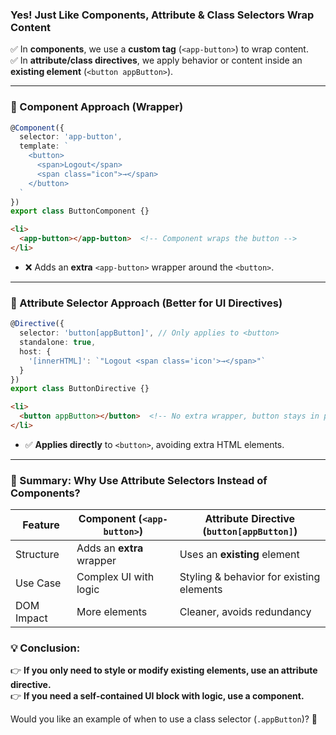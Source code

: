 ### **Yes! Just Like Components, Attribute & Class Selectors Wrap Content**  

✅ In **components**, we use a **custom tag** (`<app-button>`) to wrap content.  
✅ In **attribute/class directives**, we apply behavior or content inside an **existing element** (`<button appButton>`).  

---

### **🔹 Component Approach (Wrapper)**
```typescript
@Component({
  selector: 'app-button',
  template: `
    <button>
      <span>Logout</span>
      <span class="icon">→</span>
    </button>
  `
})
export class ButtonComponent {}
```
```html
<li>
  <app-button></app-button>  <!-- Component wraps the button -->
</li>
```
- ❌ Adds an **extra** `<app-button>` wrapper around the `<button>`.  

---

### **🔹 Attribute Selector Approach (Better for UI Directives)**
```typescript
@Directive({
  selector: 'button[appButton]', // Only applies to <button>
  standalone: true,
  host: {
    '[innerHTML]': `"Logout <span class='icon'>→</span>"`
  }
})
export class ButtonDirective {}
```
```html
<li>
  <button appButton></button>  <!-- No extra wrapper, button stays in place -->
</li>
```
- ✅ **Applies directly** to `<button>`, avoiding extra HTML elements.  

---

### **🔹 Summary: Why Use Attribute Selectors Instead of Components?**
| Feature | Component (`<app-button>`) | Attribute Directive (`button[appButton]`) |
|---------|----------------|---------------------|
| Structure | Adds an **extra** wrapper | Uses an **existing** element |
| Use Case | Complex UI with logic | Styling & behavior for existing elements |
| DOM Impact | More elements | Cleaner, avoids redundancy |

### **💡 Conclusion:**  
👉 **If you only need to style or modify existing elements, use an attribute directive.**  
👉 **If you need a self-contained UI block with logic, use a component.**  

Would you like an example of when to use a class selector (`.appButton`)? 🚀